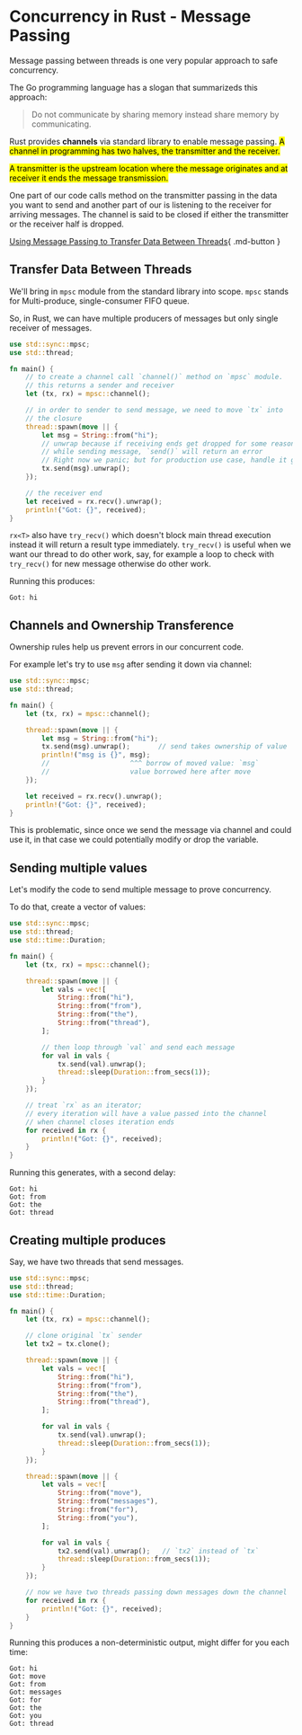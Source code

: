 # Concurrency in Rust - Message Passing

Message passing between threads is one very popular approach to safe concurrency.

The Go programming language has a slogan that summarizeds this approach:

> Do not communicate by sharing memory instead share memory by communicating.

Rust provides **channels** via standard library to enable message passing. <mark class="y">A channel in programming has two halves, the transmitter and the receiver. </mark>

<mark class="v">A transmitter is the upstream location where the message originates and at receiver it ends the message transmission.</mark>

One part of our code calls method on the transmitter passing in the data you want to send and another part of our is listening to the receiver for arriving messages. The channel is said to be closed if either the transmitter or the receiver half is dropped.

[Using Message Passing to Transfer Data Between Threads](https://doc.rust-lang.org/stable/book/ch16-02-message-passing.html){ .md-button }

## Transfer Data Between Threads
We'll bring in `mpsc` module from the standard library into scope. `mpsc` stands for Multi-produce, single-consumer FIFO queue.

So, in Rust, we can have multiple producers of messages but only single receiver of messages.

```rust
use std::sync::mpsc;
use std::thread;

fn main() {
    // to create a channel call `channel()` method on `mpsc` module.
    // this returns a sender and receiver
    let (tx, rx) = mpsc::channel();

    // in order to sender to send message, we need to move `tx` into
    // the closure
    thread::spawn(move || {
        let msg = String::from("hi");
        // unwrap because if receiving ends get dropped for some reason
        // while sending message, `send()` will return an error
        // Right now we panic; but for production use case, handle it gracefully
        tx.send(msg).unwrap();
    });

    // the receiver end
    let received = rx.recv().unwrap();
    println!("Got: {}", received);
}
```

`rx<T>` also have `try_recv()` which doesn't block main thread execution instead it will return a result type immediately. `try_recv()` is useful when we want our thread to do other work, say, for example a loop to check with `try_recv()` for new message otherwise do other work.

Running this produces:

```text
Got: hi
```

## Channels and Ownership Transference
Ownership rules help us prevent errors in our concurrent code.

For example let's try to use `msg` after sending it down via channel:

```rust
use std::sync::mpsc;
use std::thread;

fn main() {
    let (tx, rx) = mpsc::channel();

    thread::spawn(move || {
        let msg = String::from("hi");
        tx.send(msg).unwrap();       // send takes ownership of value
        println!("msg is {}", msg);
        //                    ^^^ borrow of moved value: `msg`
        //                    value borrowed here after move
    });

    let received = rx.recv().unwrap();
    println!("Got: {}", received);
}
```

This is problematic, since once we send the message via channel and could use it, in that case we could potentially modify or drop the variable.

## Sending multiple values
Let's modify the code to send multiple message to prove concurrency.

To do that, create a vector of values:

```rust
use std::sync::mpsc;
use std::thread;
use std::time::Duration;

fn main() {
    let (tx, rx) = mpsc::channel();

    thread::spawn(move || {
        let vals = vec![
            String::from("hi"),
            String::from("from"),
            String::from("the"),
            String::from("thread"),
        ];

        // then loop through `val` and send each message
        for val in vals {
            tx.send(val).unwrap();
            thread::sleep(Duration::from_secs(1));
        }
    });

    // treat `rx` as an iterator;
    // every iteration will have a value passed into the channel
    // when channel closes iteration ends
    for received in rx {
        println!("Got: {}", received);
    }
}
```

Running this generates, with a second delay:

```text
Got: hi
Got: from
Got: the
Got: thread
```

## Creating multiple produces
Say, we have two threads that send messages.

```rust
use std::sync::mpsc;
use std::thread;
use std::time::Duration;

fn main() {
    let (tx, rx) = mpsc::channel();

    // clone original `tx` sender
    let tx2 = tx.clone();

    thread::spawn(move || {
        let vals = vec![
            String::from("hi"),
            String::from("from"),
            String::from("the"),
            String::from("thread"),
        ];

        for val in vals {
            tx.send(val).unwrap();
            thread::sleep(Duration::from_secs(1));
        }
    });

    thread::spawn(move || {
        let vals = vec![
            String::from("move"),
            String::from("messages"),
            String::from("for"),
            String::from("you"),
        ];

        for val in vals {
            tx2.send(val).unwrap();   // `tx2` instead of `tx`
            thread::sleep(Duration::from_secs(1));
        }
    });

    // now we have two threads passing down messages down the channel
    for received in rx {
        println!("Got: {}", received);
    }
}
```

Running this produces a non-deterministic output, might differ for you each time:

```text
Got: hi
Got: move
Got: from
Got: messages
Got: for
Got: the
Got: you
Got: thread
```
